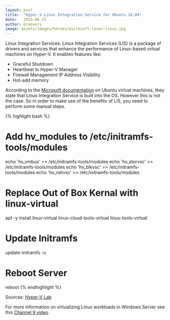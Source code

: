 ```yaml
---
layout: post
title:  "Hyper-V Linux Integration Service for Ubuntu 18.04"
date:   2019-06-21
author: broovers
image: assets/images/heroes/microsoft-loves-linux.jpg
---
```

Linux Integration Services. Linux Integration Services (LIS) is a package of drivers and services that enhance the performance of Linux-based virtual machines on Hyper-V. It enables features like:
* Graceful Shutdown
* Heartbeat to Hyper-V Manager
* Firewall Management IP Address Visibility
* Hot-add memory

According to the [Microsoft documentation][microsoft-docs] on Ubuntu virtual machines, they state that Linux Integration Service is built into the OS. However this is not the case. So in order to make use of the benefits of LIS, you need to perform some manual steps.

{% highlight bash %}
# Add hv_modules to /etc/initramfs-tools/modules
echo 'hv_vmbus' >> /etc/initramfs-tools/modules
echo 'hv_storvsc' >> /etc/initramfs-tools/modules
echo 'hv_blkvsc' >> /etc/initramfs-tools/modules
echo 'hv_netvsc' >> /etc/initramfs-tools/modules

# Replace Out of Box Kernal with linux-virtual
apt -y install linux-virtual linux-cloud-tools-virtual linux-tools-virtual

# Update Initramfs
update-initramfs -u

# Reboot Server
reboot
{% endhighlight %}

Sources: [Hyper-V Lab](https://hypervlab.co.uk/2019/04/configure-linux-integration-services-on-ubuntu-server-18-04-02-lts/)

For more information on virtualizing Linux workloads in Windows Server see this [Channel 9 video](https://channel9.msdn.com/Series/Virtualizing-Linux-Workloads-in-Windows-Server-2012-R2/02).

[microsoft-docs]: https://docs.microsoft.com/en-us/windows-server/virtualization/hyper-v/supported-ubuntu-virtual-machines-on-hyper-v
